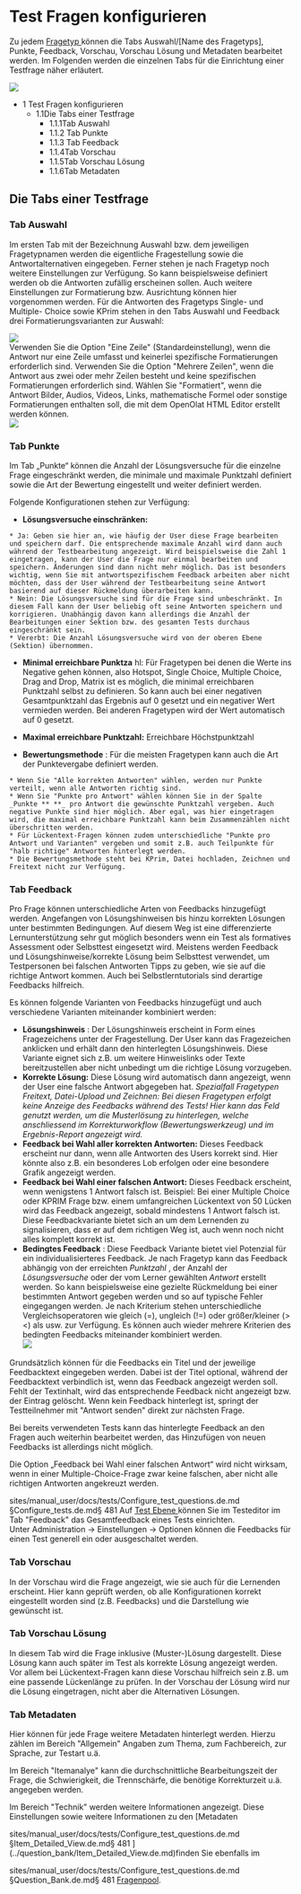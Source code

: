 # Test Fragen konfigurieren

Zu jedem [Fragetyp ](Test_question_types.de.md)können die Tabs Auswahl/[Name des
Fragetyps], Punkte, Feedback, Vorschau, Vorschau Lösung und Metadaten
bearbeitet werden. Im Folgenden werden die einzelnen Tabs für die Einrichtung
einer Testfrage näher erläutert.

![](assets/Test_Tabs.png)

  * 1 Test Fragen konfigurieren 
    * 1.1Die Tabs einer Testfrage
      * 1.1.1Tab Auswahl
      * 1.1.2 Tab Punkte
      * 1.1.3 Tab Feedback
      * 1.1.4Tab Vorschau
      * 1.1.5Tab Vorschau Lösung
      * 1.1.6Tab Metadaten

## Die Tabs einer Testfrage

### Tab Auswahl

Im ersten Tab mit der Bezeichnung Auswahl bzw. dem jeweiligen Fragetypnamen
werden die eigentliche Fragestellung sowie die Antwortalternativen eingegeben.
Ferner stehen je nach Fragetyp noch weitere Einstellungen zur Verfügung. So
kann beispielsweise definiert werden ob die Antworten zufällig erscheinen
sollen. Auch weitere Einstellungen zur Formatierung bzw. Ausrichtung können
hier vorgenommen werden. Für die Antworten des Fragetyps Single- und Multiple-
Choice sowie KPrim stehen in den Tabs Auswahl und Feedback drei
Formatierungsvarianten zur Auswahl:

![](assets/drei_Formatierungen.jpg)  
Verwenden Sie die Option "Eine Zeile" (Standardeinstellung), wenn die Antwort
nur eine Zeile umfasst und keinerlei spezifische Formatierungen erforderlich
sind. Verwenden Sie die Option "Mehrere Zeilen", wenn die Antwort aus zwei
oder mehr Zeilen besteht und keine spezifischen Formatierungen erforderlich
sind. Wählen Sie "Formatiert", wenn die Antwort Bilder, Audios, Videos, Links,
mathematische Formel oder sonstige Formatierungen enthalten soll, die mit dem
OpenOlat HTML Editor erstellt werden können.  
![](assets/formatiert1.jpg)

###  Tab Punkte

Im Tab „Punkte“ können die Anzahl der Lösungsversuche für die einzelne Frage
eingeschränkt werden, die minimale und maximale Punktzahl definiert sowie die
Art der Bewertung eingestellt und weiter definiert werden.

Folgende Konfigurationen stehen zur Verfügung:

  *  **Lösungsversuche einschränken:**

    * Ja: Geben sie hier an, wie häufig der User diese Frage bearbeiten und speichern darf. Die entsprechende maximale Anzahl wird dann auch während der Testbearbeitung angezeigt. Wird beispielsweise die Zahl 1 eingetragen, kann der User die Frage nur einmal bearbeiten und speichern. Änderungen sind dann nicht mehr möglich. Das ist besonders wichtig, wenn Sie mit antwortspezifischem Feedback arbeiten aber nicht möchten, dass der User während der Testbearbeitung seine Antwort basierend auf dieser Rückmeldung überarbeiten kann. 
    * Nein: Die Lösungsversuche sind für die Frage sind unbeschränkt. In diesem Fall kann der User beliebig oft seine Antworten speichern und korrigieren. Unabhängig davon kann allerdings die Anzahl der Bearbeitungen einer Sektion bzw. des gesamten Tests durchaus eingeschränkt sein.
    * Vererbt: Die Anzahl Lösungsversuche wird von der oberen Ebene (Sektion) übernommen.
  *  **Minimal erreichbare Punktza** hl: Für Fragetypen bei denen die Werte ins Negative gehen können, also Hotspot, Single Choice, Multiple Choice, Drag and Drop, Matrix ist es möglich, die minimal erreichbaren Punktzahl selbst zu definieren. So kann auch bei einer negativen Gesamtpunktzahl das Ergebnis auf 0 gesetzt und ein negativer Wert vermieden werden. Bei anderen Fragetypen wird der Wert automatisch auf 0 gesetzt.

  *  **Maximal erreichbare Punktzahl:** Erreichbare Höchstpunktzahl
  *  **Bewertungsmethode** : Für die meisten Fragetypen kann auch die Art der Punktevergabe definiert werden.  

    * Wenn Sie "Alle korrekten Antworten" wählen, werden nur Punkte verteilt, wenn alle Antworten richtig sind.
    * Wenn Sie "Punkte pro Antwort" wählen können Sie in der Spalte  _Punkte ** **_ pro Antwort die gewünschte Punktzahl vergeben. Auch negative Punkte sind hier möglich. Aber egal, was hier eingetragen wird, die maximal erreichbare Punktzahl kann beim Zusammenzählen nicht überschritten werden.
    * Für Lückentext-Fragen können zudem unterschiedliche "Punkte pro Antwort und Varianten" vergeben und somit z.B. auch Teilpunkte für "halb richtige" Antworten hinterlegt werden.
    * Die Bewertungsmethode steht bei KPrim, Datei hochladen, Zeichnen und Freitext nicht zur Verfügung.

###  Tab Feedback

Pro Frage können unterschiedliche Arten von Feedbacks hinzugefügt werden.
Angefangen von Lösungshinweisen bis hinzu korrekten Lösungen unter bestimmten
Bedingungen. Auf diesem Weg ist eine differenzierte Lernunterstützung sehr gut
möglich besonders wenn ein Test als formatives Assessment oder Selbsttest
eingesetzt wird. Meistens werden Feedback und Lösungshinweise/korrekte Lösung
beim Selbsttest verwendet, um Testpersonen bei falschen Antworten Tipps zu
geben, wie sie auf die richtige Antwort kommen. Auch bei Selbstlerntutorials
sind derartige Feedbacks hilfreich.

Es können folgende Varianten von Feedbacks hinzugefügt und auch verschiedene
Varianten miteinander kombiniert werden:

  *  **Lösungshinweis** : Der Lösungshinweis erscheint in Form eines Fragezeichens unter der Fragestellung. Der User kann das Fragezeichen anklicken und erhält dann den hinterlegten Lösungshinweis. Diese Variante eignet sich z.B. um weitere Hinweislinks oder Texte bereitzustellen aber nicht unbedingt um die richtige Lösung vorzugeben. 
  *  **Korrekte Lösung:** Diese Lösung wird automatisch dann angezeigt, wenn der User eine falsche Antwort abgegeben hat. _Spezialfall Fragetypen Freitext, Datei-Upload und Zeichnen: Bei diesen Fragetypen erfolgt keine Anzeige des Feedbacks während des Tests! Hier kann das Feld genutzt werden, um die Musterlösung zu hinterlegen, welche anschliessend im Korrekturworkflow (Bewertungswerkzeug) und im Ergebnis-Report angezeigt wird._
  *  **Feedback bei Wahl aller korrekten Antworten:** Dieses Feedback erscheint nur dann, wenn alle Antworten des Users korrekt sind. Hier könnte also z.B. ein besonderes Lob erfolgen oder eine besondere Grafik angezeigt werden.
  *  **Feedback bei Wahl einer falschen Antwort:**  Dieses Feedback erscheint, wenn wenigstens 1 Antwort falsch ist. Beispiel: Bei einer Multiple Choice oder KPRIM Frage bzw. einem umfangreichen Lückentext von 50 Lücken wird das Feedback angezeigt, sobald mindestens 1 Antwort falsch ist. Diese Feedbackvariante bietet sich an um dem Lernenden zu signalisieren, dass er auf dem richtigen Weg ist, auch wenn noch nicht alles komplett korrekt ist.
  *  **Bedingtes Feedback** : Diese Feedback Variante bietet viel Potenzial für ein individualisierteres Feedback. Je nach Fragetyp kann das Feedback abhängig von der erreichten _Punktzahl_ , der Anzahl der _Lösungsversuche_ oder der vom Lerner gewählten _Antwort_ erstellt werden. So kann beispielsweise eine gezielte Rückmeldung bei einer bestimmten Antwort gegeben werden und so auf typische Fehler eingegangen werden. Je nach Kriterium stehen unterschiedliche Vergleichsoperatoren wie gleich (=), ungleich (!=) oder größer/kleiner (><) als usw. zur Verfügung. Es können auch wieder mehrere Kriterien des bedingten Feedbacks miteinander kombiniert werden.  
![](assets/Bedingte_Feedbacks.jpg)

  

Grundsätzlich können für die Feedbacks ein Titel und der jeweilige
Feedbacktext eingegeben werden. Dabei ist der Titel optional, während der
Feedbacktext verbindlich ist, wenn das Feedback angezeigt werden soll. Fehlt
der Textinhalt, wird das entsprechende Feedback nicht angezeigt bzw. der
Eintrag gelöscht. Wenn kein Feedback hinterlegt ist, springt der
Testteilnehmer mit "Antwort senden" direkt zur nächsten Frage.

Bei bereits verwendeten Tests kann das hinterlegte Feedback an den Fragen auch
weiterhin bearbeitet werden, das Hinzufügen von neuen Feedbacks ist allerdings
nicht möglich.

Die Option „Feedback bei Wahl einer falschen Antwort“ wird nicht wirksam, wenn
in einer Multiple-Choice-Frage zwar keine falschen, aber nicht alle richtigen
Antworten angekreuzt werden.


sites/manual_user/docs/tests/Configure_test_questions.de.md §Configure_tests.de.md§ 481
Auf [Test Ebene ](Configure_tests.de.md)können Sie im Testeditor im Tab
"Feedback" das Gesamtfeedback eines Tests einrichten.  
Unter Administration → Einstellungen → Optionen können die Feedbacks für einen
Test generell ein oder ausgeschaltet werden.

### Tab Vorschau

In der Vorschau wird die Frage angezeigt, wie sie auch für die Lernenden
erscheint. Hier kann geprüft werden, ob alle Konfigurationen korrekt
eingestellt worden sind (z.B. Feedbacks) und die Darstellung wie gewünscht
ist.

### Tab Vorschau Lösung

In diesem Tab wird die Frage inklusive (Muster-)Lösung dargestellt. Diese
Lösung kann auch später im Test als korrekte Lösung angezeigt werden. Vor
allem bei Lückentext-Fragen kann diese Vorschau hilfreich sein z.B. um eine
passende Lückenlänge zu prüfen. In der Vorschau der Lösung wird nur die Lösung
eingetragen, nicht aber die Alternativen Lösungen.

### Tab Metadaten

Hier können für jede Frage weitere Metadaten hinterlegt werden. Hierzu zählen
im Bereich "Allgemein" Angaben zum Thema, zum Fachbereich, zur Sprache, zur
Testart u.ä.

Im Bereich "Itemanalye" kann die durchschnittliche Bearbeitungszeit der Frage,
die Schwierigkeit, die Trennschärfe, die benötige Korrekturzeit u.ä. angegeben
werden.

Im Bereich "Technik" werden weitere Informationen angezeigt. Diese
Einstellungen sowie weitere Informationen zu den [Metadaten

sites/manual_user/docs/tests/Configure_test_questions.de.md §Item_Detailed_View.de.md§ 481
](../question_bank/Item_Detailed_View.de.md)finden Sie ebenfalls im

sites/manual_user/docs/tests/Configure_test_questions.de.md §Question_Bank.de.md§ 481
[Fragenpool](Fragenpool.html).

